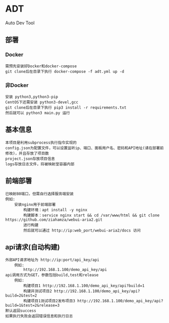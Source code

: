 # ADT
Auto Dev Tool

## 部署

   ### Docker
    需预先安装好Docker和docker-compose
    git clone后在目录下执行 docker-compose -f adt.yml up -d
    
   ### 非Docker
    安装 python3,python3-pip
    CentOS下还需安装 python3-devel,gcc
    git clone后在目录下执行 pip3 install -r requirements.txt
    然后就可以 python3 main.py 运行

## 基本信息
    本项目是利用subprocess执行指令实现的
    config.json为配置文件，可以设置监听ip、端口、面板用户名、密码和API地址(请在部署前修改)，并且存放了项目数
    project.json存放项目信息
    logs存放日志文件，将被映射至容器内部
    
## 前端部署
    已映射80端口，但需自行选择服务端安装
    例如:
        安装nginx用于前端部署
            构建环境：apt install -y nginx
            构建脚本：service nginx start && cd /var/www/html && git clone https://github.com/ziahamza/webui-aria2.git
            进行构建
            然后就可以通过 http://ip:web_port/webui-aria2/docs 访问
    
## api请求(自动构建)
    外部API请求地址为 http://ip:port/api_key/api
        例如:
            http://192.168.1.100/demo_api_key/api
    api调用方式为GET，参数包括build,test和release
        例如:
            构建项目1 http://192.168.1.100/demo_api_key/api?build=1
            构建并测试项目2 http://192.168.1.100/demo_api_key/api?build=2&test=2
            构建项目1测试项目2发布项目3 http://192.168.1.100/demo_api_key/api?build=1&test=2&release=3
    默认返回success
    如果执行失败会返回错误信息和执行日志
